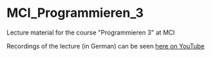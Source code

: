 # MCI_Programmieren_3
Lecture material for the course "Programmieren 3" at MCI

Recordings of the lecture (in German) can be seen [here on YouTube](https://www.youtube.com/playlist?list=PLklwMV4rlxFnEd5rem6wm4Cp9xVHYySuy)
